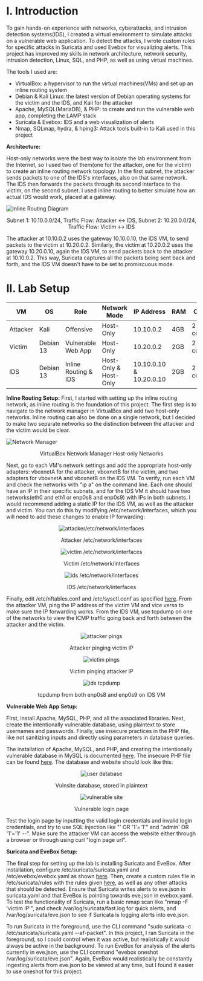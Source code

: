 # I. Introduction
To gain hands-on experience with networks, cyberattacks, and intrusion detection systems(IDS), I created a virtual environment to simulate attacks on a vulnerable web application. To detect the attacks, I wrote custom rules for specific attacks in Suricata and used Evebox for visualizing alerts. This project has improved my skills in network architecture, network security, intrusion detection, Linux, SQL, and PHP, as well as using virtual machines.

The tools I used are:
- VirtualBox: a hypervisor to run the virtual machines(VMs) and set up an inline routing system
- Debian & Kali Linux: the latest version of Debian operating systems for the victim and the IDS, and Kali for the attacker
- Apache, MySQL(MariaDB), & PHP: to create and run the vulnerable web app, completing the LAMP stack
- Suricata & Evebox: IDS and a web visualization of alerts
- Nmap, SQLmap, hydra, & hping3: Attack tools built-in to Kali used in this project

**Architecture:**

Host-only networks were the best way to isolate the lab environment from the Internet, so I used two of them(one for the attacker, one for the victim) to create an inline routing network topology. In the first subnet, the attacker sends packets to one of the IDS's interfaces, also on that same network. The IDS then forwards the packets through its second interface to the victim, on the second subnet. I used inline routing to better simulate how an actual IDS would work, placed at a gateway.

![Inline Routing Diagram](images/inline-routing-diagram.png)

<p align="center">Subnet 1: 10.10.0.0/24, Traffic Flow: Attacker <-> IDS, Subnet 2: 10.20.0.0/24, Traffic Flow: Victim <-> IDS</p>

The attacker at 10.10.0.2 uses the gateway 10.10.0.10, the IDS VM, to send packets to the victim at 10.20.0.2. Similarly, the victim at 10.20.0.2 uses the gateway 10.20.0.10, again the IDS VM, to send packets back to the attacker at 10.10.0.2. This way, Suricata captures all the packets being sent back and forth, and the IDS VM doesn't have to be set to promiscuous mode.
# II. Lab Setup
| VM | OS | Role | Network Mode | IP Address | RAM | CPU |
|---|---|---|---|---|---|---|
| Attacker | Kali | Offensive | Host-Only | 10.10.0.2 | 4GB | 2 cores |
| Victim | Debian 13 | Vulnerable Web App | Host-Only | 10.20.0.2 | 2GB | 2 cores |
| IDS | Debian 13 | Inline Routing & IDS | Host-Only & Host-Only | 10.10.0.10 & 10.20.0.10 | 2GB | 2 cores |

**Inline Routing Setup:** 
First, I started with setting up the inline routing network, as inline routing is the foundation of this project. The first step is to navigate to the network manager in VirtualBox and add two host-only networks. Inline routing can also be done on a single network, but I decided to make two separate networks so the distinction between the attacker and the victim would be clear. 

![Network Manager](images/network-manager.png)
<p align="center">VirtualBox Network Manager Host-only Networks</p>

Next, go to each VM's network settings and add the appropriate host-only adapters: vboxnetA for the attacker, vboxnetB for the victim, and two adapters for vboxnetA and vboxnetB on the IDS VM. To verify, run each VM and check the networks with "ip a" on the command line. Each one should have an IP in their specific subnets, and for the IDS VM it should have two networks(eth0 and eth1 or enp0s8 and enp0s9) with IPs in both subnets. I would recommend adding a static IP for the IDS VM, as well as the attacker and victim. You can do this by modifying /etc/network/interfaces, which you will need to add these changes to enable IP forwarding:

<p align="center">
  <img src="https://github.com/alall1/suricata-ids/blob/main/images/interfaces-attacker.png" alt="attacker/etc/network/interfaces">
</p>
<p align="center">Attacker /etc/network/interfaces</p>

<p align="center">
  <img src="https://github.com/alall1/suricata-ids/blob/main/images/interfaces-victim.png" alt="victim /etc/network/interfaces">
</p>
<p align="center">Victim /etc/network/interfaces</p>

<p align="center">
  <img src="https://github.com/alall1/suricata-ids/blob/main/images/interfaces-ids.png" alt="ids /etc/network/interfaces">
</p>
<p align="center">IDS /etc/network/interfaces</p>

Finally, edit /etc/nftables.conf and /etc/sysctl.conf as specified [here](docs/setup). From the attacker VM, ping the IP address of the victim VM and vice versa to make sure the IP forwarding works. From the IDS VM, use tcpdump on one of the networks to view the ICMP traffic going back and forth between the attacker and the victim. 

<p align="center">
  <img src="https://github.com/alall1/suricata-ids/blob/main/images/ping-attacker.png" alt="attacker pings">
</p>
<p align="center">Attacker pinging victim IP</p>

<p align="center">
  <img src="https://github.com/alall1/suricata-ids/blob/main/images/ping-victim.png" alt="victim pings">
</p>
<p align="center">Victim pinging attacker IP</p>

<p align="center">
  <img src="https://github.com/alall1/suricata-ids/blob/main/images/ping-idstcpdump.png" alt="ids tcpdump">
</p>
<p align="center">tcpdump from both enp0s8 and enp0s9 on IDS VM</p>
  
**Vulnerable Web App Setup:**

First, install Apache, MySQL, PHP, and all the associated libraries. Next, create the intentionally vulnerable database, using plaintext to store usernames and passwords. Finally, use insecure practices in the PHP file, like not sanitizing inputs and directly using parameters in database queries.

The installation of Apache, MySQL, and PHP, and creating the intentionally vulnerable database in MySQL is documented [here](docs/setup). The insecure PHP file can be found [here](docs/login.php). The database and website should look like this:

<p align="center">
  <img src="https://github.com/alall1/suricata-ids/blob/main/images/web-app-database.png" alt="user database">
</p>
<p align="center">Vulnsite database, stored in plaintext</p>

<p align="center">
  <img src="https://github.com/alall1/suricata-ids/blob/main/images/victim-site.png" alt="vulnerable site">
</p>
<p align="center">Vulnerable login page</p>

Test the login page by inputting the valid login credentials and invalid login credentials, and try to use SQL injection like "' OR '1'='1'" and "admin' OR '1'='1' --". Make sure the attacker VM can access the website either through a browser or through using curl "login page url".

**Suricata and EveBox Setup:**

The final step for setting up the lab is installing Suricata and EveBox. After installation, configure /etc/suricata/suricata.yaml and /etc/evebox/evebox.yaml as shown [here](docs/setup). Then, create a custom.rules file in /etc/suricata/rules with the rules given [here](docs/rules), as well as any other attacks that should be detected. Ensure that Suricata writes alerts to eve.json in suricata.yaml and that EveBox is pointing towards eve.json in evebox.yaml. To test the functionality of Suricata, run a basic nmap scan like "nmap -F 'victim IP'", and check /var/log/suricata/fast.log for quick alerts, and /var/log/suricata/eve.json to see if Suricata is logging alerts into eve.json. 

To run Suricata in the foreground, use the CLI command "sudo suricata -c /etc/suricata/suricata.yaml --af-packet". In this project, I ran Suricata in the foreground, so I could control when it was active, but realistically it would always be active in the background. To run EveBox for analysis of the alerts currently in eve.json, use the CLI command "evebox oneshot /var/log/suricata/eve.json". Again, EveBox would realistically be constantly ingesting alerts from eve.json to be viewed at any time, but I found it easier to use oneshot for this project.


